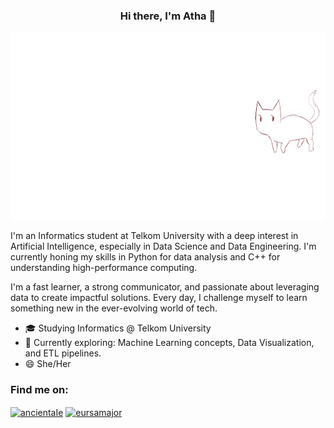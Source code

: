 <h3 align="center">Hi there, I'm Atha 👋</h3>

<p align="center">
  <a href="" target="blank"><img src="https://github.com/eursamajor/eursamajor/blob/8837061f7782f3f19032a62045c993ec5458e50f/Cat%20Animation%20by%20WhitePsych5%20on%20DeviantArt.gif" height="300" /></a>
</p>

I'm an Informatics student at Telkom University with a deep interest in Artificial Intelligence, especially in Data Science and Data Engineering. I'm currently honing my skills in Python for data analysis and C++ for understanding high-performance computing.

I'm a fast learner, a strong communicator, and passionate about leveraging data to create impactful solutions. Every day, I challenge myself to learn something new in the ever-evolving world of tech.

* 🎓 Studying Informatics @ Telkom University
* 🌱 Currently exploring: Machine Learning concepts, Data Visualization, and ETL pipelines.
* 😄 She/Her

### Find me on:
<p align="left">
<a href="https://twitter.com/ancientaIe" target="blank"><img align="center" src="https://raw.githubusercontent.com/rahuldkjain/github-profile-readme-generator/master/src/images/icons/Social/twitter.svg" alt="ancientaIe" height="30" width="40" /></a>
<a href="https://www.linkedin.com/in/eursamajor" target="blank"><img align="center" src="https://raw.githubusercontent.com/rahuldkjain/github-profile-readme-generator/master/src/images/icons/Social/linked-in-alt.svg" alt="eursamajor" height="30" width="40" /></a>
</p>
<!--
**eursamajor/eursamajor** is a ✨ _special_ ✨ repository because its `README.md` (this file) appears on your GitHub profile.

Here are some ideas to get you started:

- 🔭 I’m currently working on ...
- 🌱 I’m currently learning ...
- 👯 I’m looking to collaborate on ...
- 🤔 I’m looking for help with ...
- 💬 Ask me about ...
- 📫 How to reach me: ...
- 😄 Pronouns: ...
- ⚡ Fun fact: ...
-->
